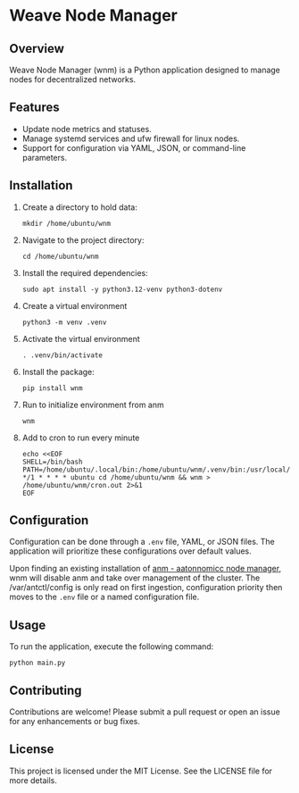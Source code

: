 # Weave Node Manager

## Overview
Weave Node Manager (wnm) is a Python application designed to manage nodes for decentralized networks.

## Features
- Update node metrics and statuses.
- Manage systemd services and ufw firewall for linux nodes.
- Support for configuration via YAML, JSON, or command-line parameters.

## Installation
1. Create a directory to hold data:
   ```
   mkdir /home/ubuntu/wnm
   ```
2. Navigate to the project directory:
   ```
   cd /home/ubuntu/wnm
3. Install the required dependencies:
   ```
   sudo apt install -y python3.12-venv python3-dotenv
   ```
4. Create a virtual environment
   ```
   python3 -m venv .venv
   ```
5. Activate the virtual environment
   ```
   . .venv/bin/activate
   ```
6. Install the package:
   ```
   pip install wnm 
   ```
7. Run to initialize environment from anm
   ```
   wnm
   ```
8. Add to cron to run every minute
   ```
   echo <<EOF
   SHELL=/bin/bash
   PATH=/home/ubuntu/.local/bin:/home/ubuntu/wnm/.venv/bin:/usr/local/sbin:/usr/local/bin:/usr/sbin:/usr/bin:/sbin:/bin
   */1 * * * * ubuntu cd /home/ubuntu/wnm && wnm > /home/ubuntu/wnm/cron.out 2>&1
   EOF
   ```

## Configuration
Configuration can be done through a `.env` file, YAML, or JSON files. The application will prioritize these configurations over default values.

Upon finding an existing installation of [anm - aatonnomicc node manager](https://github.com/safenetforum-community/NTracking/tree/main/anm), wnm will disable anm and take over management of the cluster. The /var/antctl/config is only read on first ingestion, configuration priority then moves to the `.env` file or a named configuration file.

## Usage
To run the application, execute the following command:
```
python main.py
```

## Contributing
Contributions are welcome! Please submit a pull request or open an issue for any enhancements or bug fixes.

## License
This project is licensed under the MIT License. See the LICENSE file for more details.